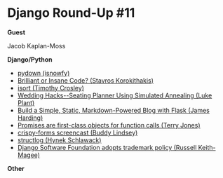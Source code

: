 # Django Round-Up #11

**Guest**

Jacob Kaplan-Moss

**Django/Python**

* [pydown (isnowfy)](https://github.com/isnowfy/pydown)
* [Brilliant or Insane Code? (Stavros Korokithakis)](http://www.stavros.io/posts/brilliant-or-insane-code/)
* [isort (Timothy Crosley)](https://github.com/timothycrosley/isort)
* [Wedding Hacks--Seating Planner Using Simulated Annealing (Luke Plant)](http://lukeplant.me.uk/blog/posts/wedding-hacks---seating-planner-using-simulated-annealing/)
* [Build a Simple, Static, Markdown-Powered Blog with Flask (James Harding)](http://www.jamesharding.ca/posts/simple-static-markdown-blog-in-flask/)
* [Promises are first-class objects for function calls (Terry Jones)](http://blogs.fluidinfo.com/terry/2013/09/12/promises-are-first-class-objects-for-function-calls/)
* [crispy-forms screencast (Buddy Lindsey)](https://godjango.com/29-crispy-forms/)
* [structlog (Hynek Schlawack)](https://structlog.readthedocs.org/en/latest/)
* [Django Software Foundation adopts trademark policy (Russell Keith-Magee)](https://www.djangoproject.com/weblog/2013/sep/12/django-software-foundation-adopts-trademark-policy/)

**Other**
